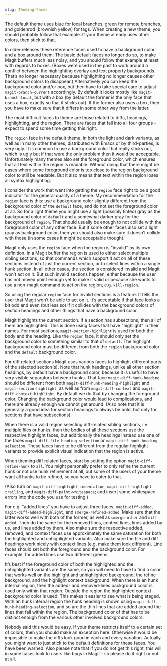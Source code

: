 ```yaml
---
slug: Theming-Faces
---
```


The default theme uses blue for local branches, green for remote branches, and goldenrod (brownish yellow) for tags. When creating a new theme, you should probably follow that example. If your theme already uses other colors, then stick to that.

In older releases these reference faces used to have a background color and a box around them. The basic default faces no longer do so, to make Magit buffers much less noisy, and you should follow that example at least with regards to boxes. (Boxes were used in the past to work around a conflict between the highlighting overlay and text property backgrounds. That’s no longer necessary because highlighting no longer causes other background colors to disappear.) Alternatively you can keep the background color and/or box, but then have to take special care to adjust `magit-branch-current` accordingly. By default it looks mostly like `magit-branch-local`, but with a box (by default the former is the only face that uses a box, exactly so that it sticks out). If the former also uses a box, then you have to make sure that it differs in some other way from the latter.

The most difficult faces to theme are those related to diffs, headings, highlighting, and the region. There are faces that fall into all four groups - expect to spend some time getting this right.

The `region` face in the default theme, in both the light and dark variants, as well as in many other themes, distributed with Emacs or by third-parties, is very ugly. It is common to use a background color that really sticks out, which is ugly but if that were the only problem then it would be acceptable. Unfortunately many themes also set the foreground color, which ensures that all text within the region is readable. Without doing that there might be cases where some foreground color is too close to the region background color to still be readable. But it also means that text within the region loses all syntax highlighting.

I consider the work that went into getting the `region` face right to be a good indicator for the general quality of a theme. My recommendation for the `region` face is this: use a background color slightly different from the background color of the `default` face, and do not set the foreground color at all. So for a light theme you might use a light (possibly tinted) gray as the background color of `default` and a somewhat darker gray for the background of `region`. That should usually be enough to not collide with the foreground color of any other face. But if some other faces also set a light gray as background color, then you should also make sure it doesn’t collide with those (in some cases it might be acceptable though).

Magit only uses the `region` face when the region is "invalid" by its own definition. In a Magit buffer the region is used to either select multiple sibling sections, so that commands which support it act on all of these sections instead of just the current section, or to select lines within a single hunk section. In all other cases, the section is considered invalid and Magit won’t act on it. But such invalid sections happen, either because the user has not moved point enough yet to make it valid or because she wants to use a non-magit command to act on the region, e.g. `kill-region`.

So using the regular `region` face for invalid sections is a feature. It tells the user that Magit won’t be able to act on it. It’s acceptable if that face looks a bit odd and even (but less so) if it collides with the background colors of section headings and other things that have a background color.

Magit highlights the current section. If a section has subsections, then all of them are highlighted. This is done using faces that have "highlight" in their names. For most sections, `magit-section-highlight` is used for both the body and the heading. Like the `region` face, it should only set the background color to something similar to that of `default`. The highlight background color must be different from both the `region` background color and the `default` background color.

For diff related sections Magit uses various faces to highlight different parts of the selected section(s). Note that hunk headings, unlike all other section headings, by default have a background color, because it is useful to have very visible separators between hunks. That face `magit-diff-hunk-heading`, should be different from both `magit-diff-hunk-heading-highlight` and `magit-section-highlight`, as well as from `magit-diff-context` and `magit-diff-context-highlight`. By default we do that by changing the foreground color. Changing the background color would lead to complications, and there are already enough we cannot get around. (Also note that it is generally a good idea for section headings to always be bold, but only for sections that have subsections).

When there is a valid region selecting diff-related sibling sections, i.e. multiple files or hunks, then the bodies of all these sections use the respective highlight faces, but additionally the headings instead use one of the faces `magit-diff-file-heading-selection` or `magit-diff-hunk-heading-selection`. These faces have to be different from the regular highlight variants to provide explicit visual indication that the region is active.

When theming diff related faces, start by setting the option `magit-diff-refine-hunk` to `all`. You might personally prefer to only refine the current hunk or not use hunk refinement at all, but some of the users of your theme want all hunks to be refined, so you have to cater to that.

(Also turn on `magit-diff-highlight-indentation`, `magit-diff-highlight-trailing`, and `magit-diff-paint-whitespace`; and insert some whitespace errors into the code you use for testing.)

For e.g. "added lines" you have to adjust three faces: `magit-diff-added`, `magit-diff-added-highlight`, and `smerge-refined-added`. Make sure that the latter works well with both of the former, as well as `smerge-other` and `diff-added`. Then do the same for the removed lines, context lines, lines added by us, and lines added by them. Also make sure the respective added, removed, and context faces use approximately the same saturation for both the highlighted and unhighlighted variants. Also make sure the file and diff headings work nicely with context lines (e.g. make them look different). Line faces should set both the foreground and the background color. For example, for added lines use two different greens.

It’s best if the foreground color of both the highlighted and the unhighlighted variants are the same, so you will need to have to find a color that works well on the highlight and unhighlighted background, the refine background, and the highlight context background. When there is an hunk internal region, then the added- and removed-lines background color is used only within that region. Outside the region the highlighted context background color is used. This makes it easier to see what is being staged. With an hunk internal region the hunk heading is shown using `magit-diff-hunk-heading-selection`, and so are the thin lines that are added around the lines that fall within the region. The background color of that has to be distinct enough from the various other involved background colors.

Nobody said this would be easy. If your theme restricts itself to a certain set of colors, then you should make an exception here. Otherwise it would be impossible to make the diffs look good in each and every variation. Actually you might want to just stick to the default definitions for these faces. You have been warned. Also please note that if you do not get this right, this will in some cases look to users like bugs in Magit - so please do it right or not at all.
